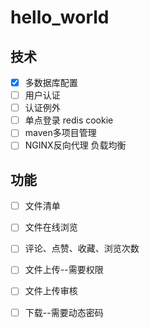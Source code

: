 # hello_world

## 技术

- [x] 多数据库配置
- [ ] 用户认证
- [ ] 认证例外
- [ ] 单点登录 redis cookie
- [ ] maven多项目管理
- [ ] NGINX反向代理  负载均衡

## 功能

- [ ] 文件清单
- [ ] 文件在线浏览
- [ ] 评论、点赞、收藏、浏览次数
- [ ] 文件上传--需要权限
- [ ] 文件上传审核
- [ ] 下载--需要动态密码


